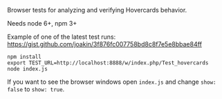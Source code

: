 Browser tests for analyzing and verifying Hovercards behavior.

Needs node 6+, npm 3+

Example of one of the latest test runs:
https://gist.github.com/joakin/3f876fc007758bd8c8f7e5e8bbae84ff

```
npm install
export TEST_URL=http://localhost:8888/w/index.php/Test_hovercards
node index.js
```

If you want to see the browser windows open `index.js` and change `show: false`
to `show: true`.

